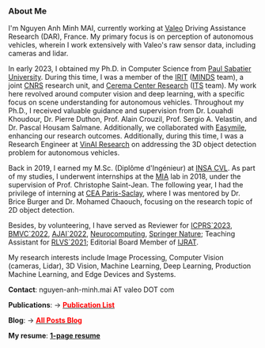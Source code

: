 ### About Me

I'm Nguyen Anh Minh MAI, currently working at [Valeo](https://www.valeo.com/en/) Driving Assistance Research (DAR), France. My primary focus is on perception of autonomous vehicles, wherein I work extensively with Valeo's raw sensor data, including cameras and lidar.

In early 2023, I obtained my Ph.D. in Computer Science from [Paul Sabatier University](https://www.univ-tlse3.fr/english-version). During this time, I was a member of the [IRIT](https://www.irit.fr/) ([MINDS](https://www.irit.fr/en/departement/dep-signals-and-images/minds-team/) team), a joint [CNRS](https://www.cnrs.fr/en) research unit, and [Cerema Center Research](https://www.cerema.fr/en) ([ITS](https://www.cerema.fr/en/innovation-recherche/recherche/equipes/its-intelligent-transport-systems-towards-greater-safety-and) team). My work here revolved around computer vision and deep learning, with a specific focus on scene understanding for autonomous vehicles. Throughout my Ph.D., I received valuable guidance and supervision from Dr. Louahdi Khoudour, Dr. Pierre Duthon, Prof. Alain Crouzil, Prof. Sergio A. Velastin, and Dr. Pascal Housam Salmane. Additionally, we collaborated with [Easymile](https://easymile.com/), enhancing our research outcomes. Additionally, during this time, I was a Research Engineer at [VinAI Research](https://www.vinai.io/) on addressing the 3D object detection problem for autonomous vehicles.

Back in 2019, I earned my M.Sc. (Diplôme d'Ingénieur) at [INSA CVL](https://www.insa-centrevaldeloire.fr/en). As part of my studies, I underwent internships at the [MIA](http://mia.univ-larochelle.fr/) lab in 2018, under the supervision of Prof. Christophe Saint-Jean. The following year, I had the privilege of interning at [CEA Paris-Saclay](https://kalisteo.cea.fr/index.php/ai/), where I was mentored by Dr. Brice Burger and Dr. Mohamed Chaouch, focusing on the research topic of 2D object detection.

Besides, by volunteering, I have served as Reviewer for  [ICPRS\`2023](http://www.icprs.org/), [BMVC\`2022](https://bmvc2022.org/people/reviewers/), [AJAI\`2022](/docs/Certificate_for_Reviewer.pdf), [Neurocomputing](https://www.sciencedirect.com/journal/neurocomputing), [Springer Nature](https://www.springernature.com/gp); Teaching Assistant for [RLVS\`2021](https://rl-vs.github.io/rlvs2021/index.html#teaching-assistants); Editorial Board Member of [IJRAT](https://zealpress.com/jms/index.php/ijrat/about/editorialTeam).

My research interests include Image Processing, Computer Vision (cameras, Lidar), 3D Vision, Machine Learning, Deep Learning, Production Machine Learning, and Edge Devices and Systems.

**Contact**: nguyen-anh-minh.mai AT valeo DOT com

**Publications**: &rarr; <a href="./publications.html"><span style="color:red"><b>Publication List</b></span></a>

**Blog**: &rarr; <a href="./blog.html"><span style="color:red"><b>All Posts Blog</b></span></a>

**My resume**: **[1-page resume](/docs/cv_Nguyen_Anh_Minh_MAI.pdf)**